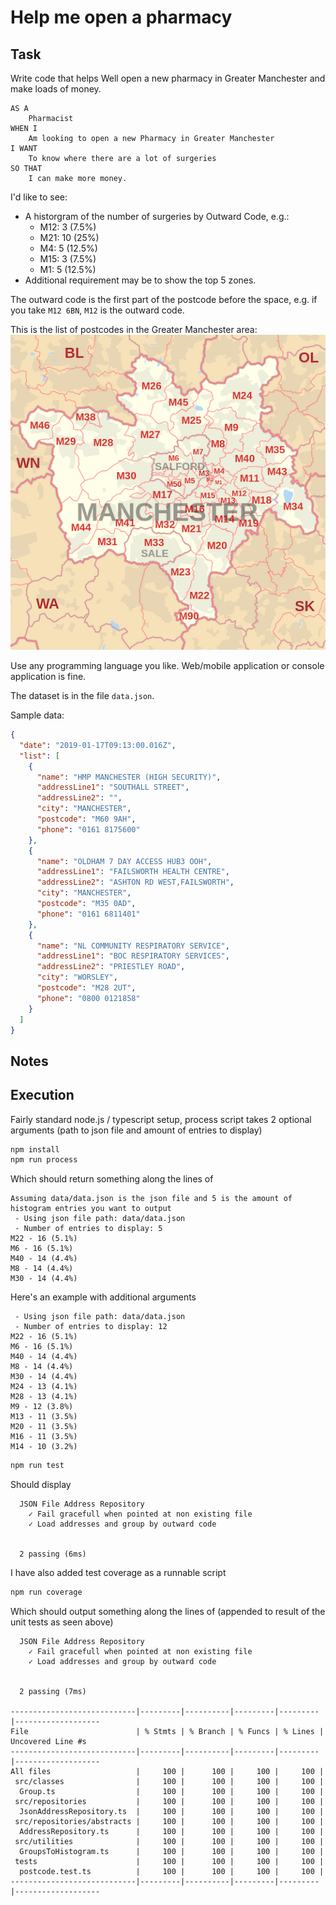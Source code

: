 # Help me open a pharmacy

## Task

Write code that helps Well open a new pharmacy in Greater Manchester and make loads of money.

```
AS A
    Pharmacist
WHEN I
    Am looking to open a new Pharmacy in Greater Manchester
I WANT
    To know where there are a lot of surgeries
SO THAT
    I can make more money.
```

I'd like to see:

- A historgram of the number of surgeries by Outward Code, e.g.:
  - M12: 3 (7.5%)
  - M21: 10 (25%)
  - M4: 5 (12.5%)
  - M15: 3 (7.5%)
  - M1: 5 (12.5%)
- Additional requirement may be to show the top 5 zones.

The outward code is the first part of the postcode before the space, e.g. if you take `M12 6BN`, `M12` is the outward code.

This is the list of postcodes in the Greater Manchester area:
![gm](./gm.png)

Use any programming language you like. Web/mobile application or console application is fine.

The dataset is in the file `data.json`.

Sample data:

```json
{
  "date": "2019-01-17T09:13:00.016Z",
  "list": [
    {
      "name": "HMP MANCHESTER (HIGH SECURITY)",
      "addressLine1": "SOUTHALL STREET",
      "addressLine2": "",
      "city": "MANCHESTER",
      "postcode": "M60 9AH",
      "phone": "0161 8175600"
    },
    {
      "name": "OLDHAM 7 DAY ACCESS HUB3 OOH",
      "addressLine1": "FAILSWORTH HEALTH CENTRE",
      "addressLine2": "ASHTON RD WEST,FAILSWORTH",
      "city": "MANCHESTER",
      "postcode": "M35 0AD",
      "phone": "0161 6811401"
    },
    {
      "name": "NL COMMUNITY RESPIRATORY SERVICE",
      "addressLine1": "BOC RESPIRATORY SERVICES",
      "addressLine2": "PRIESTLEY ROAD",
      "city": "WORSLEY",
      "postcode": "M28 2UT",
      "phone": "0800 0121858"
    }
  ]
}
```



## Notes


## Execution
Fairly standard node.js / typescript setup, process script takes 2 optional arguments (path to json file and amount of entries to display)


```bash
npm install
npm run process
```
Which should return something along the lines of

```
Assuming data/data.json is the json file and 5 is the amount of histogram entries you want to output
 - Using json file path: data/data.json
 - Number of entries to display: 5
M22 - 16 (5.1%)
M6 - 16 (5.1%)
M40 - 14 (4.4%)
M8 - 14 (4.4%)
M30 - 14 (4.4%)
```

Here's an example with additional arguments

```
 - Using json file path: data/data.json
 - Number of entries to display: 12
M22 - 16 (5.1%)
M6 - 16 (5.1%)
M40 - 14 (4.4%)
M8 - 14 (4.4%)
M30 - 14 (4.4%)
M24 - 13 (4.1%)
M28 - 13 (4.1%)
M9 - 12 (3.8%)
M13 - 11 (3.5%)
M20 - 11 (3.5%)
M16 - 11 (3.5%)
M14 - 10 (3.2%)
```

```bash
npm run test
```
Should display 
```
  JSON File Address Repository
    ✓ Fail gracefull when pointed at non existing file
    ✓ Load addresses and group by outward code


  2 passing (6ms)
```

I have also added test coverage as a runnable script

```bash
npm run coverage
```


Which should output something along the lines of (appended to result of the unit tests as seen above)
```
  JSON File Address Repository
    ✓ Fail gracefull when pointed at non existing file
    ✓ Load addresses and group by outward code


  2 passing (7ms)

----------------------------|---------|----------|---------|---------|-------------------
File                        | % Stmts | % Branch | % Funcs | % Lines | Uncovered Line #s 
----------------------------|---------|----------|---------|---------|-------------------
All files                   |     100 |      100 |     100 |     100 |                   
 src/classes                |     100 |      100 |     100 |     100 |                   
  Group.ts                  |     100 |      100 |     100 |     100 |                   
 src/repositories           |     100 |      100 |     100 |     100 |                   
  JsonAddressRepository.ts  |     100 |      100 |     100 |     100 |                   
 src/repositories/abstracts |     100 |      100 |     100 |     100 |                   
  AddressRepository.ts      |     100 |      100 |     100 |     100 |                   
 src/utilities              |     100 |      100 |     100 |     100 |                   
  GroupsToHistogram.ts      |     100 |      100 |     100 |     100 |                   
 tests                      |     100 |      100 |     100 |     100 |                   
  postcode.test.ts          |     100 |      100 |     100 |     100 |                   
----------------------------|---------|----------|---------|---------|-------------------
```